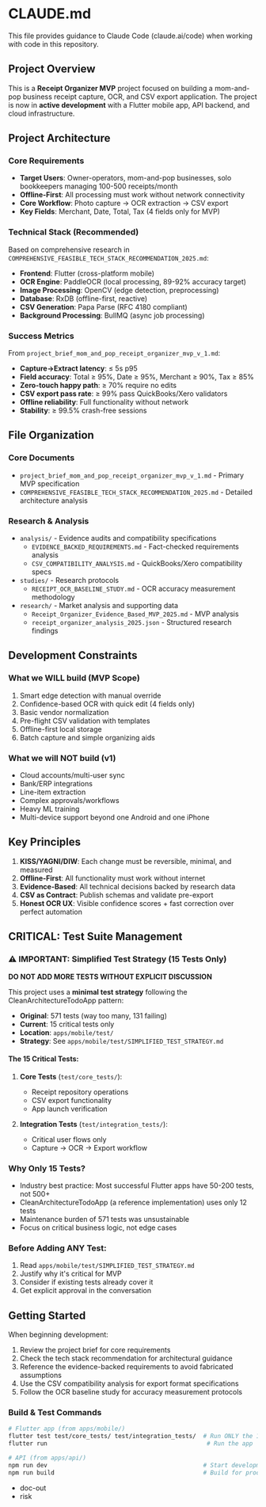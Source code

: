 # CLAUDE.md

This file provides guidance to Claude Code (claude.ai/code) when working with code in this repository.

## Project Overview

This is a **Receipt Organizer MVP** project focused on building a mom-and-pop business receipt capture, OCR, and CSV export application. The project is now in **active development** with a Flutter mobile app, API backend, and cloud infrastructure.

## Project Architecture

### Core Requirements
- **Target Users**: Owner-operators, mom-and-pop businesses, solo bookkeepers managing 100-500 receipts/month
- **Offline-First**: All processing must work without network connectivity
- **Core Workflow**: Photo capture → OCR extraction → CSV export
- **Key Fields**: Merchant, Date, Total, Tax (4 fields only for MVP)

### Technical Stack (Recommended)
Based on comprehensive research in `COMPREHENSIVE_FEASIBLE_TECH_STACK_RECOMMENDATION_2025.md`:

- **Frontend**: Flutter (cross-platform mobile)
- **OCR Engine**: PaddleOCR (local processing, 89-92% accuracy target)
- **Image Processing**: OpenCV (edge detection, preprocessing)
- **Database**: RxDB (offline-first, reactive)
- **CSV Generation**: Papa Parse (RFC 4180 compliant)
- **Background Processing**: BullMQ (async job processing)

### Success Metrics
From `project_brief_mom_and_pop_receipt_organizer_mvp_v_1.md`:

- **Capture→Extract latency**: ≤ 5s p95
- **Field accuracy**: Total ≥ 95%, Date ≥ 95%, Merchant ≥ 90%, Tax ≥ 85%
- **Zero-touch happy path**: ≥ 70% require no edits
- **CSV export pass rate**: ≥ 99% pass QuickBooks/Xero validators
- **Offline reliability**: Full functionality without network
- **Stability**: ≥ 99.5% crash-free sessions

## File Organization

### Core Documents
- `project_brief_mom_and_pop_receipt_organizer_mvp_v_1.md` - Primary MVP specification
- `COMPREHENSIVE_FEASIBLE_TECH_STACK_RECOMMENDATION_2025.md` - Detailed architecture analysis

### Research & Analysis
- `analysis/` - Evidence audits and compatibility specifications
  - `EVIDENCE_BACKED_REQUIREMENTS.md` - Fact-checked requirements analysis
  - `CSV_COMPATIBILITY_ANALYSIS.md` - QuickBooks/Xero compatibility specs
- `studies/` - Research protocols
  - `RECEIPT_OCR_BASELINE_STUDY.md` - OCR accuracy measurement methodology
- `research/` - Market analysis and supporting data
  - `Receipt_Organizer_Evidence_Based_MVP_2025.md` - MVP analysis
  - `receipt_organizer_analysis_2025.json` - Structured research findings

## Development Constraints

### What we WILL build (MVP Scope)
1. Smart edge detection with manual override
2. Confidence-based OCR with quick edit (4 fields only)
3. Basic vendor normalization
4. Pre-flight CSV validation with templates
5. Offline-first local storage
6. Batch capture and simple organizing aids

### What we will NOT build (v1)
- Cloud accounts/multi-user sync
- Bank/ERP integrations
- Line-item extraction
- Complex approvals/workflows
- Heavy ML training
- Multi-device support beyond one Android and one iPhone

## Key Principles

1. **KISS/YAGNI/DIW**: Each change must be reversible, minimal, and measured
2. **Offline-First**: All functionality must work without internet
3. **Evidence-Based**: All technical decisions backed by research data
4. **CSV as Contract**: Publish schemas and validate pre-export
5. **Honest OCR UX**: Visible confidence scores + fast correction over perfect automation

## CRITICAL: Test Suite Management

### ⚠️ IMPORTANT: Simplified Test Strategy (15 Tests Only)
**DO NOT ADD MORE TESTS WITHOUT EXPLICIT DISCUSSION**

This project uses a **minimal test strategy** following the CleanArchitectureTodoApp pattern:
- **Original**: 571 tests (way too many, 131 failing)
- **Current**: 15 critical tests only
- **Location**: `apps/mobile/test/`
- **Strategy**: See `apps/mobile/test/SIMPLIFIED_TEST_STRATEGY.md`

#### The 15 Critical Tests:
1. **Core Tests** (`test/core_tests/`):
   - Receipt repository operations
   - CSV export functionality
   - App launch verification

2. **Integration Tests** (`test/integration_tests/`):
   - Critical user flows only
   - Capture → OCR → Export workflow

### Why Only 15 Tests?
- Industry best practice: Most successful Flutter apps have 50-200 tests, not 500+
- CleanArchitectureTodoApp (a reference implementation) uses only 12 tests
- Maintenance burden of 571 tests was unsustainable
- Focus on critical business logic, not edge cases

### Before Adding ANY Test:
1. Read `apps/mobile/test/SIMPLIFIED_TEST_STRATEGY.md`
2. Justify why it's critical for MVP
3. Consider if existing tests already cover it
4. Get explicit approval in the conversation

## Getting Started

When beginning development:
1. Review the project brief for core requirements
2. Check the tech stack recommendation for architectural guidance  
3. Reference the evidence-backed requirements to avoid fabricated assumptions
4. Use the CSV compatibility analysis for export format specifications
5. Follow the OCR baseline study for accuracy measurement protocols

### Build & Test Commands
```bash
# Flutter app (from apps/mobile/)
flutter test test/core_tests/ test/integration_tests/  # Run ONLY the 15 critical tests
flutter run                                             # Run the app

# API (from apps/api/)
npm run dev                                            # Start development server
npm run build                                          # Build for production
```
- doc-out
- risk